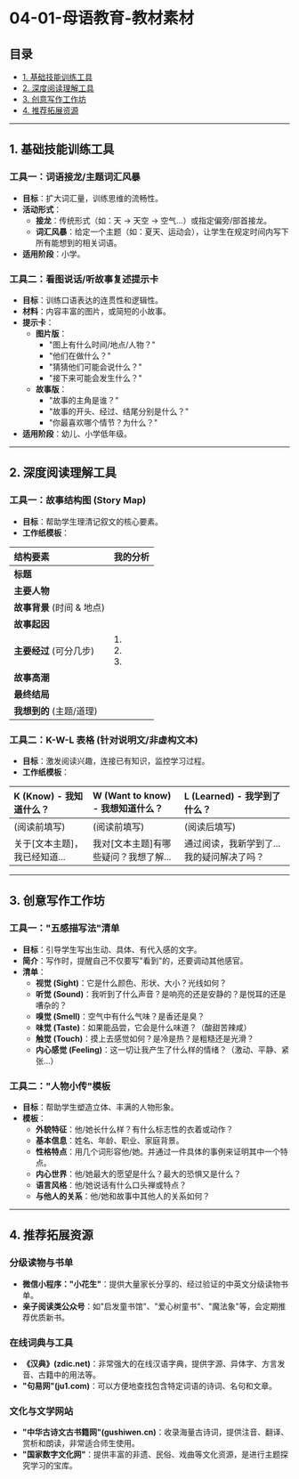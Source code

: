 # 04-01-母语教育-教材素材

## 目录

- [1. 基础技能训练工具](#1-基础技能训练工具)
- [2. 深度阅读理解工具](#2-深度阅读理解工具)
- [3. 创意写作工作坊](#3-创意写作工作坊)
- [4. 推荐拓展资源](#4-推荐拓展资源)

---

## 1. 基础技能训练工具

### 工具一：词语接龙/主题词汇风暴

- **目标**：扩大词汇量，训练思维的流畅性。
- **活动形式**：
  - **接龙**：传统形式（如：天 -> 天空 -> 空气...）或指定偏旁/部首接龙。
  - **词汇风暴**：给定一个主题（如：夏天、运动会），让学生在规定时间内写下所有能想到的相关词语。
- **适用阶段**：小学。

### 工具二：看图说话/听故事复述提示卡

- **目标**：训练口语表达的连贯性和逻辑性。
- **材料**：内容丰富的图片，或简短的小故事。
- **提示卡**：
  - **图片版**：
    - "图上有什么时间/地点/人物？"
    - "他们在做什么？"
    - "猜猜他们可能会说什么？"
    - "接下来可能会发生什么？"
  - **故事版**：
    - "故事的主角是谁？"
    - "故事的开头、经过、结尾分别是什么？"
    - "你最喜欢哪个情节？为什么？"
- **适用阶段**：幼儿、小学低年级。

---

## 2. 深度阅读理解工具

### 工具一：故事结构图 (Story Map)

- **目标**：帮助学生理清记叙文的核心要素。
- **工作纸模板**：

| 结构要素 | 我的分析 |
| :--- | :--- |
| **标题** | |
| **主要人物** | |
| **故事背景** (时间 & 地点) | |
| **故事起因** | |
| **主要经过** (可分几步) | 1. <br> 2. <br> 3. |
| **故事高潮** | |
| **最终结局** | |
| **我想到的** (主题/道理) | |

### 工具二：K-W-L 表格 (针对说明文/非虚构文本)

- **目标**：激发阅读兴趣，连接已有知识，监控学习过程。
- **工作纸模板**：

| K (Know) - 我知道什么？ | W (Want to know) - 我想知道什么？ | L (Learned) - 我学到了什么？ |
| :--- | :--- | :--- |
| (阅读前填写) | (阅读前填写) | (阅读后填写) |
| 关于[文本主题]，我已经知道... | 我对[文本主题]有哪些疑问？我想了解... | 通过阅读，我新学到了... 我的疑问解决了吗？|

---

## 3. 创意写作工作坊

### 工具一："五感描写法"清单

- **目标**：引导学生写出生动、具体、有代入感的文字。
- **简介**：写作时，提醒自己不仅要写"看到"的，还要调动其他感官。
- **清单**：
  - **视觉 (Sight)**：它是什么颜色、形状、大小？光线如何？
  - **听觉 (Sound)**：我听到了什么声音？是响亮的还是安静的？是悦耳的还是嘈杂的？
  - **嗅觉 (Smell)**：空气中有什么气味？是香还是臭？
  - **味觉 (Taste)**：如果能品尝，它会是什么味道？（酸甜苦辣咸）
  - **触觉 (Touch)**：摸上去感觉如何？是冷是热？是粗糙还是光滑？
  - **内心感觉 (Feeling)**：这一切让我产生了什么样的情绪？（激动、平静、紧张...）

### 工具二："人物小传"模板

- **目标**：帮助学生塑造立体、丰满的人物形象。
- **模板**：
  - **外貌特征**：他/她长什么样？有什么标志性的衣着或动作？
  - **基本信息**：姓名、年龄、职业、家庭背景。
  - **性格特点**：用几个词形容他/她。并通过一件具体的事例来证明其中一个特点。
  - **内心世界**：他/她最大的愿望是什么？最大的恐惧又是什么？
  - **语言风格**：他/她说话有什么口头禅或特点？
  - **与他人的关系**：他/她和故事中其他人的关系如何？

---

## 4. 推荐拓展资源

### 分级读物与书单

- **微信小程序："小花生"**：提供大量家长分享的、经过验证的中英文分级读物书单。
- **亲子阅读类公众号**：如"启发童书馆"、"爱心树童书"、"魔法象"等，会定期推荐优质新书。

### 在线词典与工具

- **《汉典》(zdic.net)**：非常强大的在线汉语字典，提供字源、异体字、方言发音、古籍中的用法等。
- **"句易网"(ju1.com)**：可以方便地查找包含特定词语的诗词、名句和文章。

### 文化与文学网站

- **"中华古诗文古书籍网"(gushiwen.cn)**：收录海量古诗词，提供注音、翻译、赏析和朗读，非常适合师生使用。
- **"国家数字文化网"**：提供丰富的非遗、民俗、戏曲等文化资源，是进行主题探究学习的宝库。
